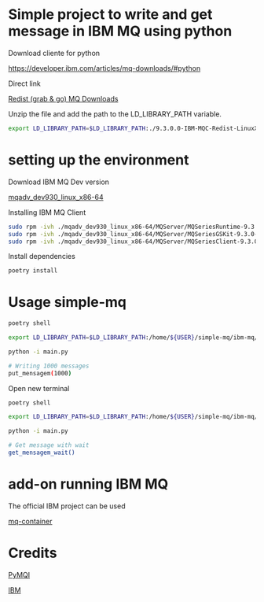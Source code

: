 # Simple project to write and get message in IBM MQ using python

Download cliente for python

https://developer.ibm.com/articles/mq-downloads/#python

Direct link

[Redist (grab & go) MQ Downloads](https://ibm.biz/IBM-MQC-Redist-LinuxX64targz)


Unzip the file and add the path to the LD_LIBRARY_PATH variable.

```sh
export LD_LIBRARY_PATH=$LD_LIBRARY_PATH:./9.3.0.0-IBM-MQC-Redist-LinuxX64/lib64
```

# setting up the environment

Download IBM MQ Dev version

[mqadv_dev930_linux_x86-64](https://public.dhe.ibm.com/ibmdl/export/pub/software/websphere/messaging/mqadv/mqadv_dev930_linux_x86-64.tar.gz)

Installing IBM MQ Client

```sh
sudo rpm -ivh ./mqadv_dev930_linux_x86-64/MQServer/MQSeriesRuntime-9.3.0-0.x86_64.rpm
sudo rpm -ivh ./mqadv_dev930_linux_x86-64/MQServer/MQSeriesGSKit-9.3.0-0.x86_64.rpm
sudo rpm -ivh ./mqadv_dev930_linux_x86-64/MQServer/MQSeriesClient-9.3.0-0.x86_64.rpm
```

Install dependencies

```sh
poetry install
```

# Usage simple-mq

```sh
poetry shell 

export LD_LIBRARY_PATH=$LD_LIBRARY_PATH:/home/${USER}/simple-mq/ibm-mq/lib64

python -i main.py

# Writing 1000 messages
put_mensagem(1000)
```

Open new terminal

```sh
poetry shell 

export LD_LIBRARY_PATH=$LD_LIBRARY_PATH:/home/${USER}/simple-mq/ibm-mq/lib64

python -i main.py

# Get message with wait
get_mensagem_wait()
```

# add-on running IBM MQ

The official IBM project can be used

[mq-container](https://github.com/ibm-messaging/mq-container)

# Credits

[PyMQI](https://zato.io/pymqi/)

[IBM](https://www.ibm.com/docs/en/ibm-mq/9.3)
